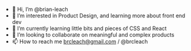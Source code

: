 - 👋 Hi, I’m @brian-leach
- 👀 I’m interested in Product Design, and learning more about front end dev
- 🌱 I’m currently learning little bits and pieces of CSS and React
- 💞️ I’m looking to collaborate on meaningful and complex products
- 📫 How to reach me brcleach@gmail.com / @brcleach

<!---
brian-leach/brian-leach is a ✨ special ✨ repository because its `README.md` (this file) appears on your GitHub profile.
You can click the Preview link to take a look at your changes.
--->
